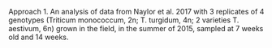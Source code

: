 Approach 1. An analysis of data from Naylor et al. 2017 with 3 replicates of 4 genotypes (Triticum monococcum, 2n; T. turgidum, 4n; 2 varieties T. aestivum, 6n) grown in the field, in the summer of 2015, sampled at 7 weeks old and 14 weeks. 

